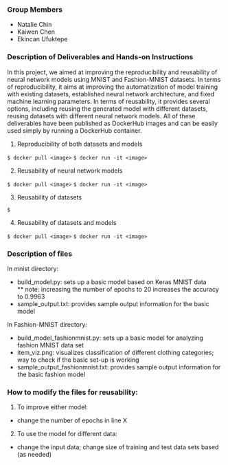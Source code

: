 ### Group Members
* Natalie Chin
* Kaiwen Chen
* Ekincan Ufuktepe

### Description of Deliverables and Hands-on Instructions
 
In this project, we aimed at improving the reproducibility and reusability of neural network models using MNIST and Fashion-MNIST datasets. In terms of reproducibility, it aims at improving the automatization of model training with existing datasets,  established neural network architecture, and fixed machine learning parameters. In terms of reusability, it provides several options, including reusing the generated model with different datasets, reusing datasets with different neural network models. All of these deliverables have been published as DockerHub images and can be easily used simply by running a DockerHub container. 
  
1) Reproducibility of both datasets and models

  `$ docker pull <image>`
  `$ docker run -it <image>`

2) Reusability of neural network models 
  
  `$ docker pull <image>`
  `$ docker run -it <image>`
  
3) Reusability of datasets
  
  `$ `
  
4) Reusability of datasets and models
  
  `$ docker pull <image>`
  `$ docker run -it <image>`
  
### Description of files
In mnist directory:
* build_model.py: sets up a basic model based on Keras MNIST data <br>
** note: increasing the number of epochs to 20 increases the accuracy to 0.9963
* sample_output.txt: provides sample output information for the basic model

In Fashion-MNIST directory:
* build_model_fashionmnist.py: sets up a basic model for analyzing fashion MNIST data set
* item_viz.png: visualizes classification of different clothing categories; way to check if the basic set-up is working
* sample_output_fashionmnist.txt: provides sample output information for the basic fashion model 

### How to modify the files for reusability:
1) To improve either model:
- change the number of epochs in line X

2) To use the model for different data:
- change the input data; change size of training and test data sets based (as needed)
